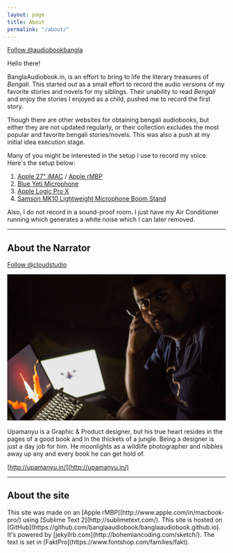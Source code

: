 ```yaml
---
layout: page
title: About
permalink: "/about/"
---
```

<a class="twitter-follow-button"
href="https://twitter.com/audiobookbangla"
data-show-count="true"
data-size="large">
Follow @audiobookbangla
</a>

Hello there!

BanglaAudiobook.in, is an effort to bring to life the literary treasures of _Bengali_. This started out as a small effort to record the audio versions of my favorite stories and novels for my siblings. Their unability to read _Bengali_ and enjoy the stories I enjoyed as a child, pushed me to record the first story.

Though there are other websites for obtaining bengali audiobooks, but either they are not updated regularly, or their collection excludes the most popular and favorite bengali stories/novels. This was also a push at my initial idea execution stage.

Many of you might be interested in the setup I use to record my voice. Here's the setup below:

1. [Apple 27" iMAC](http://www.apple.com/in/imac/) / [Apple rMBP](http://www.apple.com/in/macbook-pro/)
2. [Blue Yeti Microphone](http://www.bluemic.com/products/yeti/)
3. [Apple Logic Pro X](http://www.apple.com/logic-pro/)
4. [Samson MK10 Lightweight Microphone Boom Stand](http://www.samsontech.com/samson/products/accessories/microphone-stands/mk10/)

Also, I do not record in a sound-proof room. I just have my Air Conditioner running which generates a white noise which I can later removed.

---

<h2>About the Narrator</h2>

<a class="twitter-follow-button"
href="https://twitter.com/cloudstudio"
data-show-count="true"
data-size="large">
Follow @cloudstudio
</a>

![Upamanyu Das](/assets/images/upamanyu.jpg)

Upamanyu is a Graphic & Product designer, but his true heart resides in the pages of a good book and in the thickets of a jungle. Being a designer is just a day job for him. He moonlights as a wildlife photographer and nibbles away up any and every book he can get hold of.

[http://upamanyu.in/](http://upamanyu.in/)

---

<h2>About the site</h2>
This site was made on an [Apple rMBP](http://www.apple.com/in/macbook-pro/) using [Sublime Text 2](http://sublimetext.com/). This site is hosted on [GitHub](https://github.com/banglaaudiobook/banglaaudiobook.github.io). It's powered by [jekyllrb.com](http://bohemiancoding.com/sketch/). The text is set in [FaktPro](https://www.fontshop.com/families/fakt).